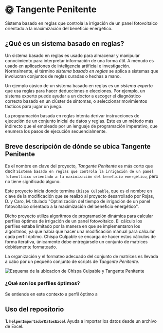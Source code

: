 # 🌞 Tangente Penitente
Sistema basado en reglas que controla la irrigación de un panel fotovoltaico orientado a la maximización del beneficio energético. 

## ¿Qué es un sistema basado en reglas?

Un sistema basado en reglas es usado para almacenar y manipular conocimiento para interpretar información de una forma útil. A menudo es usado en aplicaciones de inteligencia artificial e investigación. Normalmente, el término *sistema basado en reglas* se aplica a sistemas que involucran conjuntos de reglas curadas o hechas a mano.

Un ejemplo cásico de un sistema basado en reglas es un *sistema experto* que usa reglas para hacer deducciones o elecciones. Por ejemplo, un sistema experto puede ayudar a un doctor a escoger el diagnóstico correcto basado en un clúster de síntomas, o seleccionar movimientos tácticos para jugar un juego.

La programación basada en reglas intenta derivar instrucciones de ejecución de un conjunto inicial de datos y reglas. Este es un método más indirecto que el empleado por un lenguaje de programación imperativo, que enumera los pasos de ejecución secuencialmente.

## Breve descripción de dónde se ubica Tangente Penitente

Es el nombre en clave del proyecto, *Tangente Penitente* es más corto que decir `Sistema basado en reglas que controla la irrigación de un panel fotovoltaico orientado a la maximización del beneficio energético`, pero no tiene significado alguno.

Este proyecto inicia donde termina `Chispa Culpable`, que es el nombre en clave de la modificación que se realizó al proyecto desarrollado por Rojas, D. y Caro, M. titulado "Optimización del tiempo de irrigación de un panel fotovoltaico orientado a la maximización del beneficio energético". 

Dicho proyecto utiliza algoritmos de programación dinámica para calcular perfiles óptimos de irrigación de un panel fotovoltaico. El cálculo los perfiles estaba limitado por la manera en que se implementaron los algoritmos, ya que había que hacer una modificación manual para calcular cada perfil óptimo. Chispa Culpable se encarga de hacer estos cálculos de forma iterativa, únicamente debe entregársele un conjunto de matrices debidamente formateado. 

La organización y el formateo adecuado del conjunto de matrices es llevada a cabo por un pequeño conjunto de scripts de *Tangente Penitente*. 

![](https://i.imgur.com/gi4rqyY.png "Esquema de la ubicacion de Chispa Culpable y Tangente Penitente" )



### ¿Qué son los perfiles óptimos?

Se entiende en este contexto a perfil óptimo a



## Uso del repositorio

**1. `helperImportadorDatosExcel`** Ayuda a importar los datos desde un archivo de Excel.

